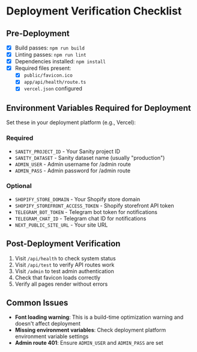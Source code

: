 # Deployment Verification Checklist

## Pre-Deployment
- [x] Build passes: `npm run build`
- [x] Linting passes: `npm run lint`
- [x] Dependencies installed: `npm install`
- [x] Required files present:
  - [x] `public/favicon.ico`
  - [x] `app/api/health/route.ts`
  - [x] `vercel.json` configured

## Environment Variables Required for Deployment
Set these in your deployment platform (e.g., Vercel):

### Required
- `SANITY_PROJECT_ID` - Your Sanity project ID
- `SANITY_DATASET` - Sanity dataset name (usually "production")
- `ADMIN_USER` - Admin username for /admin route
- `ADMIN_PASS` - Admin password for /admin route

### Optional
- `SHOPIFY_STORE_DOMAIN` - Your Shopify store domain
- `SHOPIFY_STOREFRONT_ACCESS_TOKEN` - Shopify storefront API token
- `TELEGRAM_BOT_TOKEN` - Telegram bot token for notifications
- `TELEGRAM_CHAT_ID` - Telegram chat ID for notifications
- `NEXT_PUBLIC_SITE_URL` - Your site URL

## Post-Deployment Verification
1. Visit `/api/health` to check system status
2. Visit `/api/test` to verify API routes work
3. Visit `/admin` to test admin authentication
4. Check that favicon loads correctly
5. Verify all pages render without errors

## Common Issues
- **Font loading warning**: This is a build-time optimization warning and doesn't affect deployment
- **Missing environment variables**: Check deployment platform environment variable settings
- **Admin route 401**: Ensure `ADMIN_USER` and `ADMIN_PASS` are set